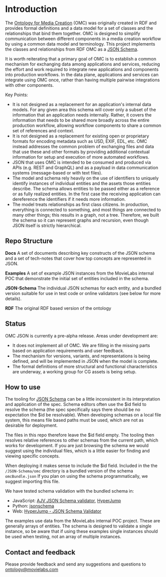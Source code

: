 # Introduction

The [Ontology for Media Creation](https://mc.movielabs.com/docs/omc) (OMC) was originally created in RDF and provides formal definitions and a data model for a set of classes and the relationships that bind them together. OMC is designed to simplify communication between different components in a media creation workflow by using a common data model and terminology.  This project implements the classes and relationships from  RDF OMC as a [JSON Schema](https://json-schema.org/).

It is worth reiterating that a primary goal of OMC is to establish a common mechanism for exchanging data among applications and services, reducing the effort and work required to integrate new applications and components into production workflows. In the data plane, applications and services can integrate using OMC once, rather than having multiple pairwise integrations with other components.

Key Points:
- It is not designed as a replacement for an application's internal data models. For any given area this schema will cover only a subset of the information that an application needs internally. Rather, it covers the information that needs to be shared more broadly across the entire production workflow, allowing workflow components to share a common set of references and context.
- It is not designed as a replacement for existing open or proprietary formats for encoding metadata such as USD, EXIF, EDL, etc. OMC instead addresses the common problem of exchanging files and data that use these and other formats by providing additional contextual information for setup and execution of more automated workflows.
- JSON that uses OMC is intended to be consumed and produced via APIs (e.g. REST and GraphQL) and as a payload in data communication systems (message-based or with text files).
- The model and schema rely heavily on the use of identifiers to uniquely identify instances of individual entities and the assets those entities describe. The schema allows entities to be passed either as a reference or as fully realized entities. In the first case the receiving application can dereference the identifiers if it needs more information.
- The model treats relationships as first class citizens. In production, everything is connected to something, and most things are connected to many other things; this results in a graph, not a tree. Therefore, we built the schema so it can represent graphs and recursion, even though JSON itself is strictly hierarchical.

## Repo Structure

**Docs**
A set of documents describing key constructs of the JSON schema and a set of tech-notes that cover how top concepts are represented in JSON.

**Examples**
A set of example JSON instances from the MovieLabs internal POC that demonstrate the initial set of entities included in the schema.

**JSON-Schema**
The individual JSON schemas for each entity, and a bundled version suitable for use in test code or online validators (see below for more details).

**RDF**
The original RDF based version of the ontology

## Status
OMC JSON is currently a pre-alpha release. Areas under development are:

- It does not implement all of OMC. We are filling in the missing parts based on application requirements and user feedback.
- The mechanism for versions, variants, and representations is being defined, and will be implemented in JSON when the model is complete.
- The formal definitions of more structural and functional characteristics are underway, a working group for CG assets is being setup.

## How to use
The tooling for [JSON Schema](https://json-schema.org/) can be a little inconsistent in its interpretation and application of the spec. Schema editors often use the $id field to resolve the schema (the spec specifically says there should be no expectation the $id be resolvable). When developing schemas on a local file system, this means file based paths must be used, which are not as desirable for deployment.

The files in this repo therefore leave the $id field empty. The tooling then resolves relative references to other schemas from the current path, which works for development. If you are just browsing the schema we would suggest using the individual files, which is a little easier for finding and viewing specific concepts.

When deploying it makes sense to include the $id field. Included in the the ``/JSON-Schema/omc`` directory is a bundled version of the schema ``omcBundle.json`` If you plan on using the schema programmatically, we suggest importing this file.

We have tested schema validation with the bundled schema in:
* JavaScript: [AJV JSON Schema validator](https://ajv.js.org/), [HyperJump](https://github.com/hyperjump-io/json-schema-validator)
* Python: [jsonschema](https://python-jsonschema.readthedocs.io/en/stable/)
* Web: [HyperJump - JSON Schema Validator](https://json-schema.hyperjump.io/)

The examples use data from the MovieLabs internal POC project. These are generally arrays of entities. The schema is designed to validate a single instance, so be aware that if using these examples single instances should be used when testing, not an array of multiple instances.

## Contact and feedback
Please provide feedback and send any suggestions and questions to ontology@movielabs.com

